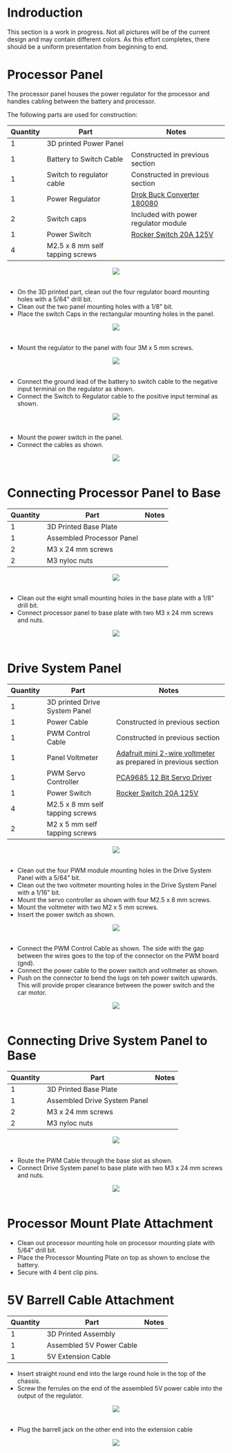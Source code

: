 # Indroduction

This section is a work in progress.
Not all pictures will be of the current design and may contain different colors.
As this effort completes, there should be a uniform presentation from beginning to end.

# Processor Panel

The processor panel houses the power regulator for the processor and handles cabling between the battery and processor.

The following parts are used for construction:

| Quantity 	| Part 	| Notes 	|
|----------	|-------------------------------	|---------------------	|
| 1 	| 3D printed Power Panel 	|  	|
| 1 	| Battery to Switch Cable 	| Constructed in previous section 	|
| 1 	| Switch to regulator cable 	| Constructed in previous section 	|
| 1 	| Power Regulator 	| [Drok Buck Converter 180080](www.amazon.com/gp/product/B07JZ2GQJF/ref=ppx_yo_dt_b_asin_image_o02_s01?ie=UTF8&psc=1) 	|
| 2 	| Switch caps 	| Included with power regulator module 	|
| 1 	| Power Switch 	| [Rocker Switch 20A 125V](www.amazon.com/mxuteuk-Household-Appliances-Warranty-MXU3-101/dp/B07QQ22DTB/ref=sr_1_8?keywords=rocker+switch+20A+125v&qid=1580946226&s=automotive&sr=1-8) 	|
| 4 	| M2.5 x 8 mm self tapping screws 	|  	|

<div style="text-align:center"><img src="hw_img/ProcessorPanelParts.jpg" /></div>
<br>

* On the 3D printed part, clean out the four regulator board mounting holes with a 5/64" drill bit.
* Clean out the two panel mounting holes with a 1/8" bit.
* Place the switch Caps in the rectangular mounting holes in the panel.

<div style="text-align:center"><img src="hw_img/ProcessorPanelSwitchCaps.jpg" /></div>
<br>

* Mount the regulator to the panel with four 3M x 5 mm screws.

<div style="text-align:center"><img src="hw_img/ProcessorPanelRegulatorMount.jpg" /></div>
<br>

* Connect the ground lead of the battery to switch cable to the negative input terminal on the regulator as shown.
* Connect the Switch to Regulator cable to the positive input terminal as shown.

<div style="text-align:center"><img src="hw_img/ProcessorPanelWiring.jpg" /></div>
<br>

* Mount the power switch in the panel.
* Connect the cables as shown.

<div style="text-align:center"><img src="hw_img/ProcessorPanelAssembled.jpg" /></div>
<br>

# Connecting Processor Panel to Base

| Quantity 	| Part 	| Notes 	|
|----------	|---------------------------	|-------	|
| 1 	| 3D Printed Base Plate 	|  	|
| 1 	| Assembled Processor Panel 	|  	|
| 2 	| M3 x 24 mm screws 	|  	|
| 2 	| M3 nyloc nuts 	|  	|

<div style="text-align:center"><img src="hw_img/PanelToBaseParts.jpg" /></div>
<br>

* Clean out the eight small mounting holes in the base plate with a 1/8" drill bit.
* Connect processor panel to base plate with two M3 x 24 mm screws and nuts.

<div style="text-align:center"><img src="hw_img/PanelToBase.jpg" /></div>
<br>

# Drive System Panel

| Quantity 	| Part 	| Notes 	|
|----------	|-------------------------------	|---------------------	|
| 1 	| 3D printed Drive System Panel 	|  	|
| 1 	| Power Cable 	| Constructed in previous section 	|
| 1 	| PWM Control Cable 	| Constructed in previous section 	|
| 1 	| Panel Voltmeter 	| [Adafruit mini 2-wire voltmeter](https://www.adafruit.com/product/460?gclid=Cj0KCQiA7OnxBRCNARIsAIW53B_1L6qIA-sswy-cENRT_UBB6Azx4R_npfdrgw3LSu3r-BGZ9X7eUZAaAnxyEALw_wcB) as prepared in previous section 	|
| 1 	| PWM Servo Controller 	| [PCA9685 12 Bit Servo Driver](https://www.amazon.com/gp/product/B014KTSMLA?tag=donkeycar-20) |
| 1 	| Power Switch 	| [Rocker Switch 20A 125V](www.amazon.com/mxuteuk-Household-Appliances-Warranty-MXU3-101/dp/B07QQ22DTB/ref=sr_1_8?keywords=rocker+switch+20A+125v&qid=1580946226&s=automotive&sr=1-8) 	|
| 4 	| M2.5 x 8 mm self tapping screws 	|  	|
| 2 	| M2 x 5 mm self tapping screws 	|  	|


<div style="text-align:center"><img src="hw_img/DriveSystemParts.jpg" /></div>
<br>

* Clean out the four PWM module mounting holes in the Drive System Panel with a 5/64" bit.
* Clean out the two voltmeter mounting holes in the Drive System Panel with a 1/16" bit.
* Mount the servo controller as shown with four M2.5 x 8 mm screws.
* Mount the voltmeter with two M2 x 5 mm screws.
* Insert the power switch as shown.

<div style="text-align:center"><img src="hw_img/DriveSystemCircuitBoardMount.jpg" /></div>
<br>

* Connect the PWM Control Cable as shown.  The side with the gap between the wires goes to the top of the connector on the PWM board (gnd).
* Connect the power cable to the power switch and voltmeter as shown.
* Push on the connector to bend the lugs on teh power switch upwards. This will provide proper clearance between the power switch and the car motor.

<div style="text-align:center"><img src="hw_img/DriveSystemWired.jpg" /></div>
<br>

# Connecting Drive System Panel to Base

| Quantity 	| Part 	| Notes 	|
|----------	|---------------------------	|-------	|
| 1 	| 3D Printed Base Plate 	|  	|
| 1 	| Assembled Drive System Panel 	|  	|
| 2 	| M3 x 24 mm screws 	|  	|
| 2 	| M3 nyloc nuts 	|  	|

<div style="text-align:center"><img src="hw_img/DriveSystemMountParts.jpg" /></div>
<br>

* Route the PWM Cable through the base slot as shown.
* Connect Drive System panel to base plate with two M3 x 24 mm screws and nuts.

<div style="text-align:center"><img src="hw_img/DriveAndProcessorAssembled.jpg" /></div>
<br>

# Processor Mount Plate Attachment

* Clean out processor mounting hole on processor mounting plate with 5/64" drill bit.
* Place the Processor Mounting Plate on top as shown to enclose the battery.
* Secure with 4 bent clip pins.

# 5V Barrell Cable Attachment

| Quantity 	| Part 	| Notes 	|
|----------	|---------------------------	|-------	|
| 1 	| 3D Printed Assembly 	|  	|
| 1 	| Assembled 5V Power Cable 	|  	|
| 1 	| 5V Extension Cable 	|  	|

* Insert straight round end into the large round hole in the top of the chassis.
* Screw the ferrules on the end of the assembled 5V power cable into the output of the regulator.

<div style="text-align:center"><img src="hw_img/RegulatorCableConnected1.jpg" /></div>
<br>

* Plug the barrell jack on the other end into the extension cable

<div style="text-align:center"><img src="hw_img/RegulatorCableConnected2.jpg" /></div>
<br>


